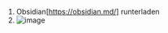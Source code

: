 1. Obsidian[https://obsidian.md/] runterladen
2. ![image](https://github.com/kh4y4m/Obsidian-Berufsschule/assets/77501688/72f34c39-6f9b-4dce-9deb-70bbe1795119)
